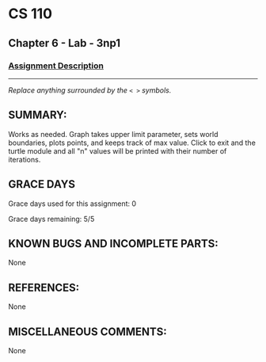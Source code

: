 # CS 110
## Chapter 6 - Lab - 3np1

### [Assignment Description](https://docs.google.com/document/d/1k8qs8vIsvlLiU3KX9Uql6LjVPWp0CBAjo_oArBhH2k4/edit?usp=sharing)

***

_Replace anything surrounded by the `< >` symbols._

## SUMMARY:
 Works as needed. Graph takes upper limit parameter, sets world boundaries, plots points, and keeps track of max value. Click to exit and the turtle module and all "n" values will be printed with their number of iterations.

## GRACE DAYS
Grace days used for this assignment: 0

Grace days remaining: 5/5

## KNOWN BUGS AND INCOMPLETE PARTS:
 None

## REFERENCES:
 None

## MISCELLANEOUS COMMENTS:
 None
